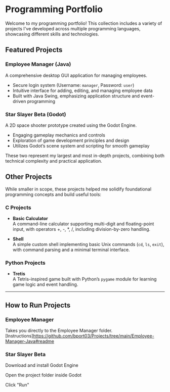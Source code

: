 # Programming Portfolio

Welcome to my programming portfolio! This collection includes a variety of projects I've developed across multiple programming languages, showcasing different skills and technologies.

## Featured Projects

### Employee Manager (Java)
A comprehensive desktop GUI application for managing employees.  
- Secure login system (Username: `manager`, Password: `user`)  
- Intuitive interface for adding, editing, and managing employee data  
- Built with Java Swing, emphasizing application structure and event-driven programming  

### Star Slayer Beta (Godot)  
A 2D space shooter prototype created using the Godot Engine.  
- Engaging gameplay mechanics and controls  
- Exploration of game development principles and design  
- Utilizes Godot’s scene system and scripting for smooth gameplay  

These two represent my largest and most in-depth projects, combining both technical complexity and practical application.

## Other Projects

While smaller in scope, these projects helped me solidify foundational programming concepts and build useful tools:

### C Projects

- **Basic Calculator**  
A command-line calculator supporting multi-digit and floating-point input, with operators +, -, *, /, including division-by-zero handling.  

- **Shell**  
A simple custom shell implementing basic Unix commands (`cd`, `ls`, `exit`), with command parsing and a minimal terminal interface.  

### Python Projects

- **Tretis**  
A Tetris-inspired game built with Python’s `pygame` module for learning game logic and event handling.

---

## How to Run Projects

### Employee Manager

Takes you directly to the Employee Manager folder. [Instructions][https://github.com/bport03/Projects/tree/main/Employee-Manager-Java#readme
](https://github.com/bport03/Projects/tree/main/Employee-Manager-Java/src#readme)

### Star Slayer Beta
Download and install Godot Engine

Open the project folder inside Godot

Click "Run"




